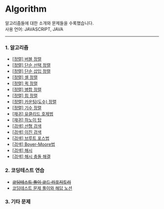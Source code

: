# Algorithm
알고리즘들에 대한 소개와 문제들을 수록했습니다. <br/>
사용 언어: JAVASCRIPT, JAVA

---
### 1. 알고리즘
- [[정렬] 버블 정렬](https://velog.io/@bami/%EB%B2%84%EB%B8%94-%EC%A0%95%EB%A0%AC-Bubble-Sort) <br/>
- [[정렬] 단순 선택 정렬](https://velog.io/@bami/%EB%8B%A8%EC%88%9C-%EC%84%A0%ED%83%9D-%EC%A0%95%EB%A0%AC) <br/>
- [[정렬] 단순 삽입 정렬](https://velog.io/@bami/%EB%8B%A8%EC%88%9C-%EC%82%BD%EC%9E%85-%EC%A0%95%EB%A0%AC) <br/>
- [[정렬] 셸 정렬](https://velog.io/@bami/%EC%85%B8-%EC%A0%95%EB%A0%AC) <br/>
- [[정렬] 퀵 정렬](https://velog.io/@bami/%ED%80%B5-%EC%A0%95%EB%A0%AC) <br/>
- [[정렬] 병합 정렬](https://velog.io/@bami/%EB%B3%91%ED%95%A9-%EC%A0%95%EB%A0%AC) <br/>
- [[정렬] 힙 정렬](https://velog.io/@bami/%ED%9E%99-%EC%A0%95%EB%A0%AC) <br/>
- [[정렬] 카운팅(도수) 정렬](https://velog.io/@bami/%EC%B9%B4%EC%9A%B4%ED%8C%85-%EC%A0%95%EB%A0%AC) <br/>
- [[정렬] 기수 정렬](https://velog.io/@bami/%EA%B8%B0%EC%88%98-%EC%A0%95%EB%A0%AC) <br/>
- [[재귀] 유클리드 호제법](https://velog.io/@bami/%EC%9E%AC%EA%B7%80-%EC%95%8C%EA%B3%A0%EB%A6%AC%EC%A6%98-%EC%9C%A0%ED%81%B4%EB%A6%AC%EB%93%9C-%ED%98%B8%EC%A0%9C%EB%B2%95) <br/>
- [[재귀] 하노이 탑](https://velog.io/@bami/%EC%9E%AC%EA%B7%80-%EC%95%8C%EA%B3%A0%EB%A6%AC%EC%A6%98-%ED%95%98%EB%85%B8%EC%9D%B4-%ED%83%91) <br/>
- [[검색] 선형 검색](https://velog.io/@bami/%EC%84%A0%ED%98%95-%EA%B2%80%EC%83%89) <br/>
- [[검색] 이진 검색](https://velog.io/@bami/%EC%9D%B4%EC%A7%84-%EA%B2%80%EC%83%89) <br/>
- [[검색] 브루트 포스법](https://velog.io/@bami/%EB%B8%8C%EB%A3%A8%ED%8A%B8-%ED%8F%AC%EC%8A%A4-%EB%B2%95) <br/>
- [[검색] Boyer-Moore법](https://velog.io/@bami/Boyer-Moore-%EB%B2%95) <br/>
- [[검색] 해시](https://bamtory29.tistory.com/entry/Javascript-%ED%95%B4%EC%8B%9C%ED%85%8C%EC%9D%B4%EB%B8%94?category=993790) <br/>
- [[검색] 해시 충돌 해결](https://bamtory29.tistory.com/entry/Javascript-%ED%95%B4%EC%8B%9C-%EC%B6%A9%EB%8F%8C%EC%9D%98-%ED%95%B4%EA%B2%B0?category=993790) <br/>

### 2. 코딩테스트 연습
- <del>[코딩테스트 풀이 코드 리포지토리](https://github.com/Bam-j/algorithm-study) <br/></del>
- [코딩테스트 문제 풀이와 해답 노션](https://glow-dryer-c98.notion.site/42dd0401cfbb4b8a996a1fe27df49270?pvs=4) <br/>

### 3. 기타 문제